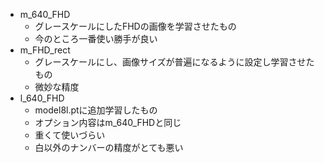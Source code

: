 - m_640_FHD
  - グレースケールにしたFHDの画像を学習させたもの
  - 今のところ一番使い勝手が良い
- m_FHD_rect
  - グレースケールにし、画像サイズが普遍になるように設定し学習させたもの
  - 微妙な精度
- l_640_FHD
  - model8l.ptに追加学習したもの
  - オプション内容はm_640_FHDと同じ
  - 重くて使いづらい
  - 白以外のナンバーの精度がとても悪い



